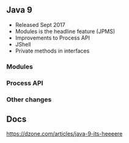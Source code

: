 ## Java 9

* Released Sept 2017
* Modules is the headline feature (JPMS)
* Improvements to Process API
* JShell
* Private methods in interfaces

### Modules

### Process API



### Other changes

## Docs

https://dzone.com/articles/java-9-its-heeeere

